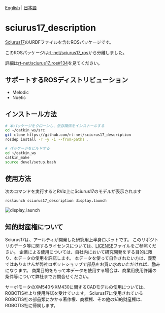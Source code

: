 [English](README.en.md) | [日本語](README.md)

# sciurus17_description

[Sciurus17](https://rt-net.jp/products/sciurus17/)のURDFファイルを含むROSパッケージです。

このROSパッケージは[rt-net/sciurus17_ros](https://github.com/rt-net/sciurus17_ros)から分離しました。

詳細は[rt-net/sciurus17_ros#134](https://github.com/rt-net/sciurus17_ros/issues/134)を見てください。

## サポートするROSディストリビューション

- Melodic
- Noetic

## インストール方法

```sh
# 本パッケージをクローンし、依存関係をインストールする
cd ~/catkin_ws/src
git clone https://github.com/rt-net/sciurus17_description
rosdep install -r -y -i --from-paths .

# パッケージをビルドする
cd ~/catkin_ws
catkin_make
source devel/setup.bash
```

## 使用方法

次のコマンドを実行するとRViz上にSciurus17のモデルが表示されます

```sh
roslaunch sciurus17_description display.launch 
```

![display_launch](https://rt-net.github.io/images/sciurus17/display_launch.png)

## 知的財産権について

Sciurus17は、アールティが開発した研究用上半身ロボットです。 このリポジトリのデータ等に関するライセンスについては、[LICENSE](./LICENSE)ファイルをご参照ください。 企業による使用については、自社内において研究開発をする目的に限り、本データの使用を許諾します。 本データを使って自作されたい方は、義務ではありませんが弊社ロボットショップで部品をお買い求めいただければ、励みになります。 商業目的をもって本データを使用する場合は、商業用使用許諾の条件等について弊社までお問合せください。

サーボモータのXM540やXM430に関するCADモデルの使用については、ROBOTIS社より使用許諾を受けています。 Sciurus17に使用されているROBOTIS社の部品類にかかる著作権、商標権、その他の知的財産権は、ROBOTIS社に帰属します。